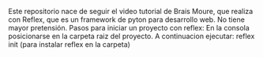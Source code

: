 Este repositorio nace de seguir el video tutorial  de Brais Moure, que realiza con Reflex, que es un framework de pyton para desarrollo web. No tiene mayor pretensión.
Pasos para iniciar un proyecto con reflex:
En la consola posicionarse en la carpeta raiz del proyecto.
A continuacion ejecutar: 
reflex init (para instalar reflex en la carpeta)
